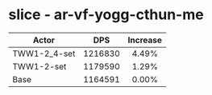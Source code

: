 # slice - ar-vf-yogg-cthun-me
| Actor | DPS | Increase |
|---|:---:|:---:|
|TWW1-2_4-set|1216830|4.49%|
|TWW1-2-set|1179590|1.29%|
|Base|1164591|0.00%|
